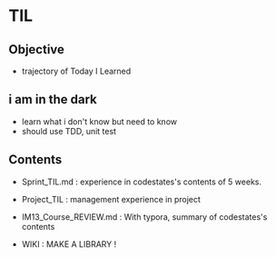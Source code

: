 # TIL
## Objective
- trajectory of Today I Learned

## i am in the dark
- learn what i don't know but need to know
- should use TDD, unit test

## Contents
- Sprint_TIL.md : experience in codestates's contents of 5 weeks.
- Project_TIL : management experience in project
- IM13_Course_REVIEW.md : With typora, summary of codestates's contents

- WIKI : MAKE A LIBRARY !
